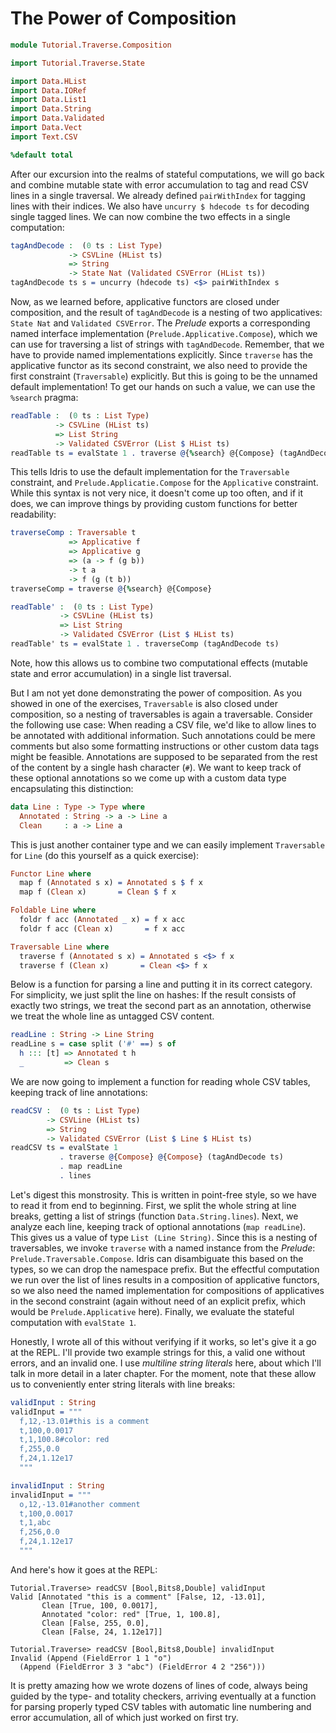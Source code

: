 # The Power of Composition

```idris
module Tutorial.Traverse.Composition

import Tutorial.Traverse.State

import Data.HList
import Data.IORef
import Data.List1
import Data.String
import Data.Validated
import Data.Vect
import Text.CSV

%default total
```

After our excursion into the realms of stateful computations, we will go back and combine mutable state with error accumulation to tag and read CSV lines in a single traversal. We already defined `pairWithIndex` for tagging lines with their indices. We also have `uncurry $ hdecode ts` for decoding single tagged lines. We can now combine the two effects in a single computation:

```idris
tagAndDecode :  (0 ts : List Type)
             -> CSVLine (HList ts)
             => String
             -> State Nat (Validated CSVError (HList ts))
tagAndDecode ts s = uncurry (hdecode ts) <$> pairWithIndex s
```

Now, as we learned before, applicative functors are closed under composition, and the result of `tagAndDecode` is a nesting of two applicatives: `State Nat` and `Validated CSVError`. The *Prelude* exports a corresponding named interface implementation (`Prelude.Applicative.Compose`), which we can use for traversing a list of strings with `tagAndDecode`. Remember, that we have to provide named implementations explicitly. Since `traverse` has the applicative functor as its second constraint, we also need to provide the first constraint (`Traversable`) explicitly. But this is going to be the unnamed default implementation! To get our hands on such a value, we can use the `%search` pragma:

```idris
readTable :  (0 ts : List Type)
          -> CSVLine (HList ts)
          => List String
          -> Validated CSVError (List $ HList ts)
readTable ts = evalState 1 . traverse @{%search} @{Compose} (tagAndDecode ts)
```

This tells Idris to use the default implementation for the `Traversable` constraint, and `Prelude.Applicatie.Compose` for the `Applicative` constraint. While this syntax is not very nice, it doesn't come up too often, and if it does, we can improve things by providing custom functions for better readability:

```idris
traverseComp : Traversable t
             => Applicative f
             => Applicative g
             => (a -> f (g b))
             -> t a
             -> f (g (t b))
traverseComp = traverse @{%search} @{Compose}

readTable' :  (0 ts : List Type)
           -> CSVLine (HList ts)
           => List String
           -> Validated CSVError (List $ HList ts)
readTable' ts = evalState 1 . traverseComp (tagAndDecode ts)
```

Note, how this allows us to combine two computational effects (mutable state and error accumulation) in a single list traversal.

But I am not yet done demonstrating the power of composition. As you showed in one of the exercises, `Traversable` is also closed under composition, so a nesting of traversables is again a traversable. Consider the following use case: When reading a CSV file, we'd like to allow lines to be annotated with additional information. Such annotations could be mere comments but also some formatting instructions or other custom data tags might be feasible. Annotations are supposed to be separated from the rest of the content by a single hash character (`#`). We want to keep track of these optional annotations so we come up with a custom data type encapsulating this distinction:

```idris
data Line : Type -> Type where
  Annotated : String -> a -> Line a
  Clean     : a -> Line a
```

This is just another container type and we can easily implement `Traversable` for `Line` (do this yourself as a quick exercise):

```idris
Functor Line where
  map f (Annotated s x) = Annotated s $ f x
  map f (Clean x)       = Clean $ f x

Foldable Line where
  foldr f acc (Annotated _ x) = f x acc
  foldr f acc (Clean x)       = f x acc

Traversable Line where
  traverse f (Annotated s x) = Annotated s <$> f x
  traverse f (Clean x)       = Clean <$> f x
```

Below is a function for parsing a line and putting it in its correct category. For simplicity, we just split the line on hashes: If the result consists of exactly two strings, we treat the second part as an annotation, otherwise we treat the whole line as untagged CSV content.

```idris
readLine : String -> Line String
readLine s = case split ('#' ==) s of
  h ::: [t] => Annotated t h
  _         => Clean s
```

We are now going to implement a function for reading whole CSV tables, keeping track of line annotations:

```idris
readCSV :  (0 ts : List Type)
        -> CSVLine (HList ts)
        => String
        -> Validated CSVError (List $ Line $ HList ts)
readCSV ts = evalState 1
           . traverse @{Compose} @{Compose} (tagAndDecode ts)
           . map readLine
           . lines
```

Let's digest this monstrosity. This is written in point-free style, so we have to read it from end to beginning. First, we split the whole string at line breaks, getting a list of strings (function `Data.String.lines`). Next, we analyze each line, keeping track of optional annotations (`map readLine`). This gives us a value of type `List (Line String)`. Since this is a nesting of traversables, we invoke `traverse` with a named instance from the *Prelude*: `Prelude.Traversable.Compose`. Idris can disambiguate this based on the types, so we can drop the namespace prefix. But the effectful computation we run over the list of lines results in a composition of applicative functors, so we also need the named implementation for compositions of applicatives in the second constraint (again without need of an explicit prefix, which would be `Prelude.Applicative` here). Finally, we evaluate the stateful computation with `evalState 1`.

Honestly, I wrote all of this without verifying if it works, so let's give it a go at the REPL. I'll provide two example strings for this, a valid one without errors, and an invalid one. I use *multiline string literals* here, about which I'll talk in more detail in a later chapter. For the moment, note that these allow us to conveniently enter string literals with line breaks:

```idris
validInput : String
validInput = """
  f,12,-13.01#this is a comment
  t,100,0.0017
  t,1,100.8#color: red
  f,255,0.0
  f,24,1.12e17
  """

invalidInput : String
invalidInput = """
  o,12,-13.01#another comment
  t,100,0.0017
  t,1,abc
  f,256,0.0
  f,24,1.12e17
  """
```

And here's how it goes at the REPL:

```repl
Tutorial.Traverse> readCSV [Bool,Bits8,Double] validInput
Valid [Annotated "this is a comment" [False, 12, -13.01],
       Clean [True, 100, 0.0017],
       Annotated "color: red" [True, 1, 100.8],
       Clean [False, 255, 0.0],
       Clean [False, 24, 1.12e17]]

Tutorial.Traverse> readCSV [Bool,Bits8,Double] invalidInput
Invalid (Append (FieldError 1 1 "o")
  (Append (FieldError 3 3 "abc") (FieldError 4 2 "256")))
```

It is pretty amazing how we wrote dozens of lines of code, always being guided by the type- and totality checkers, arriving eventually at a function for parsing properly typed CSV tables with automatic line numbering and error accumulation, all of which just worked on first try.

<!-- vi: filetype=idris2:syntax=markdown
-->

